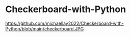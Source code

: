 # Checkerboard-with-Python

https://github.com/michaellay2022/Checkerboard-with-Python/blob/main/checkerboard.JPG
